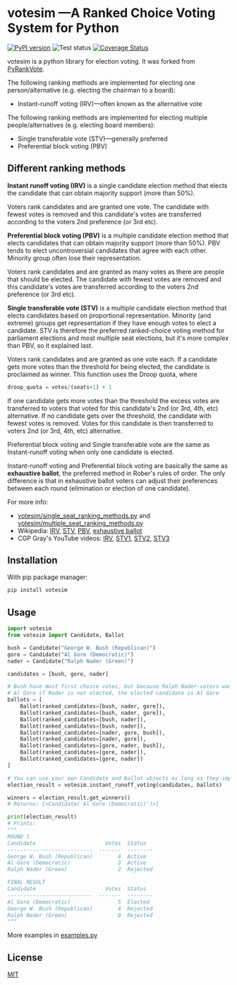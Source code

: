 votesim —A Ranked Choice Voting System for Python
==========
[![PyPI version](https://badge.fury.io/py/votesim.svg)](https://badge.fury.io/py/votesim) ![Test status](https://github.com/jontingvold/votesim/workflows/CI/badge.svg?branch=master)  [![Coverage Status](https://coveralls.io/repos/github/jontingvold/votesim/badge.svg?branch=master)](https://coveralls.io/github/jontingvold/votesim?branch=master)

votesim is a python library for election voting. It was forked from [PyRankVote](https://github.com/jontingvold/pyrankvote).

The following ranking methods are implemented for electing one person/alternative (e.g. electing the chairman to a board):

- Instant-runoff voting (IRV)—often known as the alternative vote

The following ranking methods are implemented for electing multiple people/alternatives (e.g. electing board members):

- Single transferable vote (STV)—generally preferred
- Preferential block voting (PBV)

## Different ranking methods

**Instant runoff voting (IRV)** is a single candidate election method that elects the candidate that can obtain majority support (more than 50%).

Voters rank candidates and are granted one vote. The candidate with fewest votes is removed and this candidate's votes are transferred according to the voters 2nd preference (or 3rd etc).

**Preferential block voting (PBV)** is a multiple candidate election method that elects candidates that
can obtain majority support (more than 50%). PBV tends to elect uncontroversial candidates that agree with each other. Minority group often lose their representation.

Voters rank candidates and are granted as many votes as there are people that should be elected. The candidate with
fewest votes are removed and this candidate's votes are transferred according to the voters 2nd preference (or 3rd etc).

**Single transferable vote (STV)** is a multiple candidate election method that elects candidates based on proportional representation. Minority (and extreme) groups get representation if they have enough votes to elect a candidate. STV is therefore the preferred ranked-choice voting method for parliament elections and most multiple seat elections, but it's more complex than  PBV, so it explained last.

Voters rank candidates and are granted as one vote each. If a candidate gets more votes than the threshold for being
elected, the candidate is proclaimed as winner. This function uses the Droop quota, where

```python
droop_quota = votes/(seats+1) + 1
```

If one candidate gets more votes than the threshold the excess votes are transferred to voters that voted for this
candidate's 2nd (or 3rd, 4th, etc) alternative. If no candidate gets over the threshold, the candidate with fewest votes
is removed. Votes for this candidate is then transferred to voters 2nd (or 3rd, 4th, etc) alternative.

Preferential block voting and Single transferable vote are the same as Instant-runoff voting when only one candidate is elected.

Instant-runoff voting and Preferential block voting are basically the same as **exhaustive ballot**, the preferred method in Rober's rules of order. The only difference is that in exhaustive ballot voters can adjust their preferences between each round (elimination or election of one candidate).

For more info:

- [votesim/single_seat_ranking_methods.py](votesim/single_seat_ranking_methods.py) and  [votesim/multiple_seat_ranking_methods.py](votesim/multiple_seat_ranking_methods.py)
- Wikipedia: [IRV](https://en.wikipedia.org/wiki/Instant-runoff_voting), [STV](https://en.wikipedia.org/wiki/Single_transferable_vote), [PBV](https://en.wikipedia.org/wiki/Preferential_block_voting), [exhaustive ballot](https://en.wikipedia.org/wiki/Exhaustive_ballot)
- CGP Gray's YouTube videos: [IRV](https://www.youtube.com/watch?v=3Y3jE3B8HsE), [STV1](https://www.youtube.com/watch?v=l8XOZJkozfI&t=2s), [STV2](https://www.youtube.com/watch?v=Ac9070OIMUg), [STV3](https://www.youtube.com/watch?v=wRc630BSTIg)

## Installation

With pip package manager:

```bash
pip install votesim
```

## Usage

```python
import votesim
from votesim import Candidate, Ballot

bush = Candidate("George W. Bush (Republican)")
gore = Candidate("Al Gore (Democratic)")
nader = Candidate("Ralph Nader (Green)")

candidates = [bush, gore, nader]

# Bush have most first choice votes, but because Ralph Nader-voters want
# Al Gore if Nader is not elected, the elected candidate is Al Gore
ballots = [
    Ballot(ranked_candidates=[bush, nader, gore]),
    Ballot(ranked_candidates=[bush, nader, gore]),
    Ballot(ranked_candidates=[bush, nader]),
    Ballot(ranked_candidates=[bush, nader]),
    Ballot(ranked_candidates=[nader, gore, bush]),
    Ballot(ranked_candidates=[nader, gore]),
    Ballot(ranked_candidates=[gore, nader, bush]),
    Ballot(ranked_candidates=[gore, nader]),
    Ballot(ranked_candidates=[gore, nader])
]

# You can use your own Candidate and Ballot objects as long as they implement the same properties and methods
election_result = votesim.instant_runoff_voting(candidates, ballots)

winners = election_result.get_winners()
# Returns: [<Candidate('Al Gore (Democratic)')>]

print(election_result)
# Prints:
"""
ROUND 1
Candidate                      Votes  Status
---------------------------  -------  --------
George W. Bush (Republican)        4  Active
Al Gore (Democratic)               3  Active
Ralph Nader (Green)                2  Rejected

FINAL RESULT
Candidate                      Votes  Status
---------------------------  -------  --------
Al Gore (Democratic)               5  Elected
George W. Bush (Republican)        4  Rejected
Ralph Nader (Green)                0  Rejected
"""
```

More examples in [examples.py](./examples.py)

## License
[MIT](LICENSE.txt)

